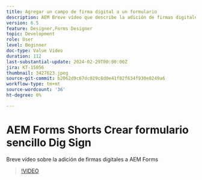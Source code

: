 ```yaml
---
title: Agregar un campo de firma digital a un formulario
description: AEM Breve vídeo que describe la adición de firmas digitales a un formulario
version: 6.5
feature: Designer,Forms Designer
topic: Development
role: User
level: Beginner
doc-type: Value Video
duration: 112
last-substantial-update: 2024-02-29T00:00:00Z
jira: KT-15056
thumbnail: 3427623.jpeg
source-git-commit: b2062d9c67dc029c8d0e41f82f634f930e8249a6
workflow-type: tm+mt
source-wordcount: '36'
ht-degree: 0%

---
```



# AEM Forms Shorts Crear formulario sencillo Dig Sign

Breve vídeo sobre la adición de firmas digitales a AEM Forms

>[!VIDEO](https://video.tv.adobe.com/v/3427623/?learn=on)
